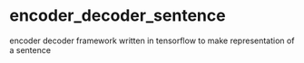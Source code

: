 # encoder_decoder_sentence
encoder decoder framework written in tensorflow to make representation of a sentence
